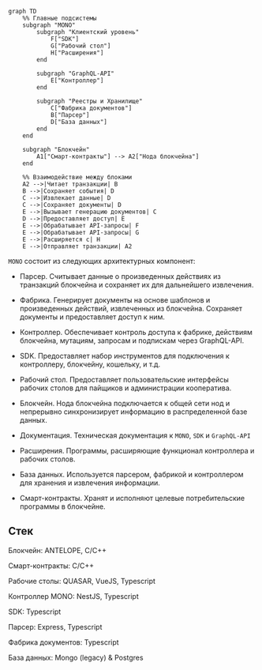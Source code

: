 ```mermaid
graph TD
    %% Главные подсистемы
    subgraph "MONO"
        subgraph "Клиентский уровень"
            F["SDK"]
            G["Рабочий стол"]
            H["Расширения"]
        end

        subgraph "GraphQL-API"
            E["Контроллер"]
        end

        subgraph "Реестры и Хранилище"
            C["Фабрика документов"]
            B["Парсер"]
            D["База данных"]
        end
    end

    subgraph "Блокчейн"
        A1["Смарт-контракты"] --> A2["Нода блокчейна"]
    end

    %% Взаимодействие между блоками
    A2 -->|Читает транзакции| B
    B -->|Сохраняет события| D
    C -->|Извлекает данные| D
    C -->|Сохраняет документы| D
    E -->|Вызывает генерацию документов| C
    D -->|Предоставляет доступ| E
    E -->|Обрабатывает API-запросы| F
    E -->|Обрабатывает API-запросы| G
    E -->|Расширяется с| H
    E -->|Отправляет транзакции| A2

```

`MONO` состоит из следующих архитектурных компонент:

- Парсер. Считывает данные о произведенных действиях из транзакций блокчейна и сохраняет их для дальнейшего извлечения. 

- Фабрика. Генерирует документы на основе шаблонов и произведенных действий, извлеченных из блокчейна. Сохраняет документы и предоставляет доступ к ним. 

- Контроллер. Обеспечивает контроль доступа к фабрике, действиям блокчейна, мутациям, запросам и подпискам через GraphQL-API. 

- SDK. Предоставляет набор инструментов для подключения к контроллеру, блокчейну, кошельку, и т.д.

- Рабочий стол. Предоставляет пользовательские интерфейсы рабочих столов для пайщиков и администрации кооператива. 

<!-- - Терминал. Предоставляет набор инструментов командной строки для доступа к блокчейну.  -->

- Блокчейн. Нода блокчейна подключается к общей сети нод и непрерывно синхронизирует информацию в распределенной базе данных. 

- Документация. Техническая документация к `MONO`, `SDK` и `GraphQL-API`

- Расширения. Программы, расширяющие функционал контроллера и рабочих столов. 

- База данных. Используется парсером, фабрикой и контроллером для хранения и извлечения информации. 

- Смарт-контракты. Хранят и исполняют целевые потребительские программы в блокчейне.




## Стек
Блокчейн: ANTELOPE, C/C++

Смарт-контракты: C/C++

Рабочие столы: QUASAR, VueJS, Typescript 

Контроллер MONO: NestJS, Typescript

SDK: Typescript

Парсер: Express, Typescript

Фабрика документов: Typescript

База данных: Mongo (legacy) & Postgres




